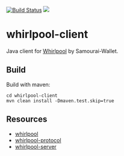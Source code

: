 [![Build Status](https://travis-ci.org/Samourai-Wallet/whirlpool-client.svg?branch=develop)](https://travis-ci.org/Samourai-Wallet/whirlpool-client)
[![](https://jitpack.io/v/Samourai-Wallet/whirlpool-client.svg)](https://jitpack.io/#Samourai-Wallet/whirlpool-client)

# whirlpool-client

Java client for [Whirlpool](https://github.com/Samourai-Wallet/Whirlpool) by Samourai-Wallet.

## Build
Build with maven:
```
cd whirlpool-client
mvn clean install -Dmaven.test.skip=true
```

## Resources
 * [whirlpool](https://github.com/Samourai-Wallet/Whirlpool)
 * [whirlpool-protocol](https://github.com/Samourai-Wallet/whirlpool-protocol)
 * [whirlpool-server](https://github.com/Samourai-Wallet/whirlpool-server)
